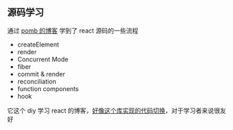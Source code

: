 ## 源码学习

通过 [pomb 的博客](https://pomb.us/build-your-own-react/) 学到了 react 源码的一些流程

- createElement
- render
- Concurrent Mode
- fiber
- commit & render
- reconciliation
- function components
- hook

它这个 diy 学习 react 的博客，[好像这个库实现的代码切换](https://github.com/pomber/code-surfer)，对于学习者来说很友好
